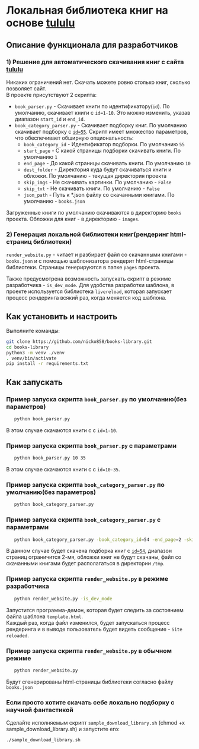 # Локальная библиотека книг на основе [tululu](https://tululu.org/)

## Описание функционала для разработчиков

### 1) Решение для автоматического скачивания книг с сайта [tululu](https://tululu.org/)  
   Никаких ограничений нет. Скачать можете ровно столько книг, сколько позволяет сайт.  
   В проекте присутствуют 2 скрипта:  
   - `book_parser.py` - Скачивает книги по идентификатору(`id`). По умолчанию, скачивает книги с `id=1-10`. Это можно изменить, указав диапазон `start_id`  и  `end_id`.   
   - `book_category_parser.py` - Скачивает подборку книг. По умолчанию скачивает подборку с [`id=55`](https://tululu.org/l55/). Скрипт имеет множество параметров, что обеспечивает обширную опциональность: 
       - `book_category_id` - Идентификатор подборки. По умолчанию `55`
       - `start_page` - С какой страницы подборки скачивать книги. По умолчанию `1` 
       - `end_page` - До какой страницы скачивать книги. По умолчанию `10` 
       - `dest_folder` - Директория куда будут скачиваться книги и обложки. По умолчанию - текущая директория проекта
       - `skip_imgs` - Не скачивать картинки. По умолчанию - `False`
       - `skip_txt` - Не скачивать книги. По умолчанию - `False`
       - `json_path` - Путь к *.json файлу со скачанными книгами. По умолчанию - `books.json`
     
   Загруженные книги по умолчанию скачиваются в директорию `books` проекта. Обложки для книг - в директорию - `images`.

### 2) Генерация локальной библиотеки книг(рендеринг html-страниц библиотеки)
  `render_website.py` - читает и разбирает файл со скачанными книгами - `books.json` и с помощью шаблонизатора рендерит html-страницы библиотеки. Страницы генерируются в папке `pages` проекта.  

  Также предусмотрена возможность запускать скрипт в режиме разработчика - `is_dev_mode`.
  Для удобства разработки шаблона, в проекте используется библиотека `livereload`, которая запускает процесс рендеринга всякий раз, когда меняется код шаблона.

## Как установить и настроить

Выполните команды:

  ```bash
  git clone https://github.com/nicko858/books-library.git
  cd books-library
  python3 -m venv ./venv
  . venv/bin/activate
  pip install -r requirements.txt
  ```

## Как запускать

### Пример запуска скрипта `book_parser.py` по умолчанию(без параметров)

```bash
   python book_parser.py
```
В этом случае скачаются книги с с `id=1-10`.  

### Пример запуска скрипта `book_parser.py` с параметрами

```bash
   python book_parser.py 10 35
```
В этом случае скачаются книги с с `id=10-35`.  

### Пример запуска скрипта `book_category_parser.py` по умолчанию(без параметров)

```bash
   python book_category_parser.py
```

### Пример запуска скрипта `book_category_parser.py` с параметрами

```bash
   python book_category_parser.py -book_category_id=54 -end_page=2 -skip_imgs=True -json_path=/tmp/books.json
```

В данном случае будет скачена подборка книг с [`id=54`](https://tululu.org/l54/), диапазон страниц ограничится 2-мя, обложки книг не будут скачаны, файл со скачанными книгами будет располагаться в директории `/tmp`.

### Пример запуска скрипта `render_website.py` в режиме разработчика

```bash
   python render_website.py -is_dev_mode
```

Запустится программа-демон, которая будет следить за состоянием файла шаблона `template.html`.  
Каждый раз, когда файл изменился, будет запускаться процесс рендеринга и в выводе пользователь будет видеть сообщение - `Site reloaded`.


### Пример запуска скрипта `render_website.py` в обычном режиме

```bash
   python render_website.py
```

Будут сгенерированы html-страницы библиотеки согласно файлу `books.json`



### Если просто хотите скачать себе локально подборку с научной фантастикой 

Сделайте исполняемым скрипт `sample_download_library.sh`  (chmod +x sample_download_library.sh) и запустите его:  

```bash
./sample_download_library.sh
```